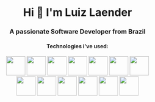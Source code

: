 <h1 align="center" text-decoration="none">Hi 👋 I'm Luiz Laender</h1>
<h3 align="center">A passionate Software Developer from Brazil</h3>
<h4 align="center">Technologies i've used:</h4>
<div align="center">
  <span title="C programming language"><a href='https://en.wikipedia.org/wiki/C_(programming_language)' rel='C_programming_language'><img width='50px' src='https://upload.wikimedia.org/wikipedia/commons/thumb/1/18/C_Programming_Language.svg/350px-C_Programming_Language.svg.png?20201031132917'/></a></span>
  <span title="Vim text editor"><a href='https://en.wikipedia.org/wiki/Vim_(text_editor)' rel='vim_text_editor' ><img width='50px' src='https://upload.wikimedia.org/wikipedia/commons/thumb/9/9f/Vimlogo.svg/1200px-Vimlogo.svg.png'/></a></span>
  <span title="Git control version"><a href='https://git-scm.com/' rel='git_version_control_system' ><img width='50px' src='https://jyroneparker.com/wp-content/uploads/2019/10/Git-Icon-1788C.png'/></a></span>
  <span title="Bash shell and command language"><a href='https://www.gnu.org/software/bash/' rel='bash_shell_and_command_language' ><img width='50px' src='https://upload.wikimedia.org/wikipedia/commons/thumb/4/4b/Bash_Logo_Colored.svg/512px-Bash_Logo_Colored.svg.png?20180723054350'/></a></span>
  <span title="Lua programming language"><a href='https://www.lua.org/' rel='lua_programming_language'><img height='50px' src='https://upload.wikimedia.org/wikipedia/commons/thumb/c/cf/Lua-Logo.svg/1024px-Lua-Logo.svg.png'/></a></span>
  <span title="Love2D game engine"><a href='https://love2d.org/' rel='love2d_game_engine'><img height='50px' src='https://i.imgur.com/8cWgxgQ.png' rel='love2d_gameengine'/></a></span>
  <span title="HTML programming language"><a href='https://en.wikipedia.org/wiki/HTML' rel='html_programming_language' ><img height='50px' src='https://upload.wikimedia.org/wikipedia/commons/thumb/6/61/HTML5_logo_and_wordmark.svg/1024px-HTML5_logo_and_wordmark.svg.png'/></a></span><br>
  <span title="CSS programming language"><a href='https://en.wikipedia.org/wiki/CSS' rel='css_programming_language' ><img height='50px' src='https://upload.wikimedia.org/wikipedia/commons/thumb/d/d5/CSS3_logo_and_wordmark.svg/800px-CSS3_logo_and_wordmark.svg.png'/></a></span>
  <span title="Javascript programming language"><a href='https://www.javascript.com/' rel='javascript_programming_language' ><img height='50px' src='https://www.computerhope.com/jargon/j/javascript.png'/></a></span>
  <span title="Python programming language"><a href='https://www.python.org/' rel='python_programming_language' ><img height='50px' src='https://upload.wikimedia.org/wikipedia/commons/thumb/c/c3/Python-logo-notext.svg/800px-Python-logo-notext.svg.png'/></a></span>
  <span title="Angular framework"><a href='https://en.wikipedia.org/wiki/Angular_%28web_framework%29' rel='angular_framework' ><img height='50px' src='https://upload.wikimedia.org/wikipedia/commons/thumb/c/cf/Angular_full_color_logo.svg/1024px-Angular_full_color_logo.svg.png'/></a></span>
  <span title="React framework"><a href='https://react.dev/' rel='react_framework' ><img height='50px' src='https://upload.wikimedia.org/wikipedia/commons/thumb/a/a7/React-icon.svg/1024px-React-icon.svg.png'/></a></span>
  <span title="Firebase backend cloud services"><a href='https://firebase.google.com/?hl=pt-br' rel='firebase_backend_cloud_services' ><img height='50px' src='https://miro.medium.com/v2/resize:fit:600/format:webp/1*R4c8lHBHuH5qyqOtZb3h-w.png'/></a></span>
</div>
